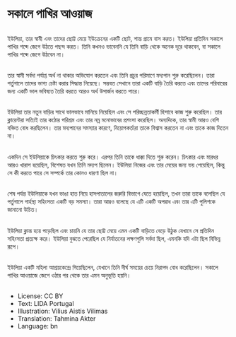 # সকালে পাখির আওয়াজ

##
ইউলিয়া, তার স্বামী এবং তাদের ছোট্ট মেয়ে ইউক্রেনের একটি ছোট, শান্ত গ্রামে বাস করত। ইউলিয়া প্রতিদিন সকালে পাখির শব্দে জেগে উঠতে পছন্দ করত। তিনি কখনও ভাবেননি যে তিনি বাড়ি থেকে অনেক দূরে থাকবেন, বা সকালে পাখির শব্দে জেগে উঠবেন না।

##
তার স্বামী সর্বদা পর্যাপ্ত অর্থ না থাকার অভিযোগ করতেন এবং তিনি প্রচুর পরিমাণে মদ্যপান শুরু করেছিলেন। তারা পর্তুগালে তাদের ভাগ্য চেষ্টা করার সিদ্ধান্ত নিয়েছে। সম্ভবত সেখানে তারা একটি বাড়ি তৈরি করতে এবং তাদের পরিবারের জন্য একটি ভাল ভবিষ্যত তৈরি করতে আরও অর্থ উপার্জন করতে পারে।

##
ইউলিয়া তার নতুন বাড়ির সাথে ভালভাবে মানিয়ে নিয়েছিল এবং সে পরিচ্ছন্নতাকর্মী হিসাবে কাজ শুরু করেছিল। তার ক্লায়েন্টরা সত্যিই তার কঠোর পরিশ্রম এবং তার নম্র মনোভাবের প্রশংসা করেছিল। অন্যদিকে, তার স্বামী আরও বেশি বঞ্চিত বোধ করছিলেন। তার মদ্যপানের সমস্যার কারণে, নিয়োগকর্তারা তাকে বিশ্বাস করতেন না এবং তাকে কাজ দিতেন না।

##
একদিন সে ইউলিয়াকে চিৎকার করতে শুরু করে। এরপর তিনি তাকে ধাক্কা দিতে শুরু করেন। চিৎকার এবং মারধর আরও খারাপ হয়েছিল, বিশেষত যখন তিনি মদ্যপ ছিলেন। ইউলিয়া নিজের এবং তার মেয়ের জন্য ভয় পেয়েছিল, কিন্তু সে কী করতে পারে সে সম্পর্কে তার কোনও ধারণা ছিল না।

##
শেষ পর্যন্ত ইউলিয়াকে যখন ভাঙা হাত নিয়ে হাসপাতালের জরুরি বিভাগে যেতে হয়েছিল, তখন তারা তাকে বলেছিল যে পর্তুগালে গার্হস্থ্য সহিংসতা একটি বড় সমস্যা। তারা আরও বলেছে যে এটি একটি অপরাধ এবং তার এটি পুলিশকে জানানো উচিত।

##
ইউলিয়া ক্লান্ত হয়ে পড়েছিল এবং চায়নি যে তার ছোট্ট মেয়ে এমন একটি বাড়িতে বেড়ে উঠুক যেখানে সে প্রতিদিন সহিংসতা প্রত্যক্ষ করে। ইউলিয়া বুঝতে পেরেছিল যে নির্যাতনের লক্ষণগুলি সর্বদা ছিল, এমনকি যদি এটা ছিল বিভিন্ন রূপে।

##
ইউলিয়া একটি মহিলা আশ্রয়কেন্দ্রে গিয়েছিলেন, যেখানে তিনি দীর্ঘ সময়ের চেয়ে নিরাপদ বোধ করেছিলেন। সকালে পাখির আওয়াজে জেগে ওঠার পর থেকে তার এমন অনুভূতি হয়নি।

##
* License: CC BY
* Text: LIDA Portugal
* Illustration: Vilius Aistis Vilimas
* Translation: Tahmina Akter
* Language: bn
